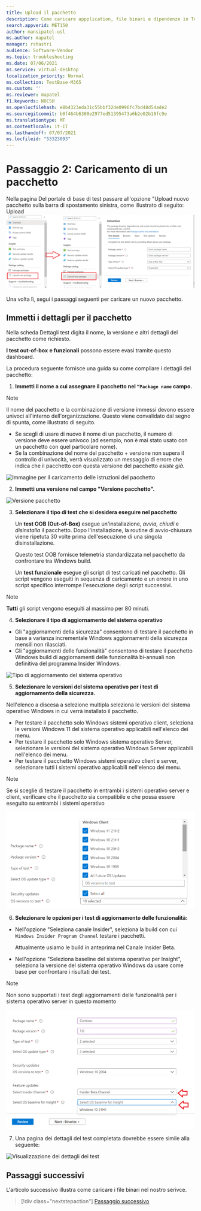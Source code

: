 ```yaml
---
title: Upload il pacchetto
description: Come caricare appplication, file binari e dipendenze in Test Base
search.appverid: MET150
author: mansipatel-usl
ms.author: mapatel
manager: rshastri
audience: Software-Vendor
ms.topic: troubleshooting
ms.date: 07/06/2021
ms.service: virtual-desktop
localization_priority: Normal
ms.collection: TestBase-M365
ms.custom: ''
ms.reviewer: mapatel
f1.keywords: NOCSH
ms.openlocfilehash: e8b4323eda31c55bbf32de0996fc7bd48d54ade2
ms.sourcegitcommit: b0f464b6300e2977ed51395473a6b2e02b18fc9e
ms.translationtype: MT
ms.contentlocale: it-IT
ms.lasthandoff: 07/07/2021
ms.locfileid: "53323093"
---
```

# <a name="step-2-uploading-a-package"></a>Passaggio 2: Caricamento di un pacchetto

Nella pagina Del portale di base di test passare all'opzione "Upload nuovo pacchetto sulla barra di spostamento sinistra, come illustrato di seguito: Upload ![ un nuovo pacchetto](Media/Upload-New-Package.png)

Una volta lì, segui i passaggi seguenti per caricare un nuovo pacchetto.

## <a name="enter-details-for-your-package"></a>Immetti i dettagli per il pacchetto

Nella scheda Dettagli test digita il nome, la versione e altri dettagli del pacchetto come richiesto. 

**I test out-of-box** **e funzionali** possono essere evasi tramite questo dashboard.

La procedura seguente fornisce una guida su come compilare i dettagli del pacchetto:

1.  **Immetti il nome a cui assegnare il pacchetto nel ```“Package name``` campo.**

> [!Note]  
> Il nome del pacchetto e la combinazione di versione immessi devono essere univoci all'interno dell'organizzazione. Questo viene convalidato dal segno di spunta, come illustrato di seguito.
  
  - Se scegli di usare di nuovo il nome di un pacchetto, il numero di versione deve essere univoco (ad esempio, non è mai stato usato con un pacchetto con quel particolare nome).
  - Se la combinazione del nome del pacchetto + versione non supera il controllo di univocità, verrà visualizzato un messaggio di errore che indica che il pacchetto con questa versione del pacchetto *esiste già.* 

![Immagine per il caricamento delle istruzioni del pacchetto](Media/Instructions.png)

2. **Immetti una versione nel campo "Versione pacchetto".**

![Versione pacchetto](Media/ApplicationVersion.png)

3.  **Selezionare il tipo di test che si desidera eseguire nel pacchetto**

    Un **test OOB (Out-of-Box)** esegue un'installazione,  *avvia,* *chiudi* e *disinstalla* il pacchetto. Dopo l'installazione, la routine di avvio-chiusura viene ripetuta 30 volte prima dell'esecuzione di una singola disinstallazione. 
    
    Questo test OOB fornisce telemetria standardizzata nel pacchetto da confrontare tra Windows build.

    Un **test funzionale** esegue gli script di test caricati nel pacchetto. Gli script vengono eseguiti in sequenza di caricamento e un errore in uno script specifico interrompe l'esecuzione degli script successivi.

> [!Note]
> **Tutti** gli script vengono eseguiti al massimo per 80 minuti. 
    
4.  **Selezionare il tipo di aggiornamento del sistema operativo**

   - Gli "aggiornamenti della sicurezza" consentono di testare il pacchetto in base a varianza incrementale Windows aggiornamenti della sicurezza mensili non rilasciati. 
   - Gli "aggiornamenti delle funzionalità" consentono di testare il pacchetto Windows build di aggiornamenti delle funzionalità bi-annuali non definitiva del programma Insider Windows.
<!---
Change to the correct picture
-->
![Tipo di aggiornamento del sistema operativo](Media/OSUpdateType.png)

5.  **Selezionare le versioni del sistema operativo per i test di aggiornamento della sicurezza.**

Nell'elenco a discesa a selezione multipla seleziona le versioni del sistema operativo Windows in cui verrà installato il pacchetto. 

  - Per testare il pacchetto solo Windows sistemi operativo client, seleziona le versioni Windows 11 del sistema operativo applicabili nell'elenco dei menu.
  - Per testare il pacchetto solo Windows sistema operativo Server, selezionare le versioni del sistema operativo Windows Server applicabili nell'elenco dei menu.
  - Per testare il pacchetto Windows sistemi operativo client e server, selezionare tutti i sistemi operativo applicabili nell'elenco dei menu. 

> [!Note]
> Se si sceglie di testare il pacchetto in entrambi i sistemi operativo server e client, verificare che il pacchetto sia compatibile e che possa essere eseguito su entrambi i sistemi operativo


![Selezione di una versione del sistema operativo](Media/OSVersion.png)
<!---
Change to the correct picture
-->
6.  **Selezionare le opzioni per i test di aggiornamento delle funzionalità:**

  - Nell'opzione "Seleziona canale Insider", seleziona la build con cui ```Windows Insider Program Channel``` testare i pacchetti.
  
    Attualmente usiamo le build in anteprima nel Canale Insider Beta.

  - Nell'opzione "Seleziona baseline del sistema operativo per Insight", seleziona la versione del sistema operativo Windows da usare come base per confrontare i risultati dei test. 

> [!Note]
> Non sono supportati i test degli aggiornamenti delle funzionalità per i sistema operativo server in questo momento
<!---
Note to actual note format for markdown
-->
<!---
Change to the correct picture
-->
![Test degli aggiornamenti delle funzionalità](Media/FeatureUpdate.png)

7.  Una pagina dei dettagli del test completata dovrebbe essere simile alla seguente: 

![Visualizzazione dei dettagli dei test](Media/TestDetails.png)
## <a name="next-steps"></a>Passaggi successivi

L'articolo successivo illustra come caricare i file binari nel nostro serivce.
> [!div class="nextstepaction"]
> [Passaggio successivo](binaries.md)

<!---
Add button for next page
-->

